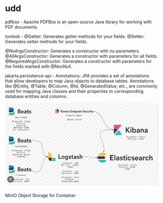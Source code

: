 # udd

pdfbox - Apache PDFBox is an open-source Java library for working with PDF documents.

lombok - 
@Getter: Generates getter methods for your fields.
@Setter: Generates setter methods for your fields.

@NoArgsConstructor: Generates a constructor with no parameters.
@AllArgsConstructor: Generates a constructor with parameters for all fields.
@RequiredArgsConstructor: Generates a constructor with parameters for the fields marked with @NonNull.


jakarta.persistence-api - Annotations: JPA provides a set of annotations that allow developers to map Java objects to database tables. Annotations like @Entity, @Table, @Column, @Id, @GeneratedValue, etc., are commonly used for mapping Java classes and their properties to corresponding database entities and columns.

![Alt text](image.png)

MinIO Object Storage for Container